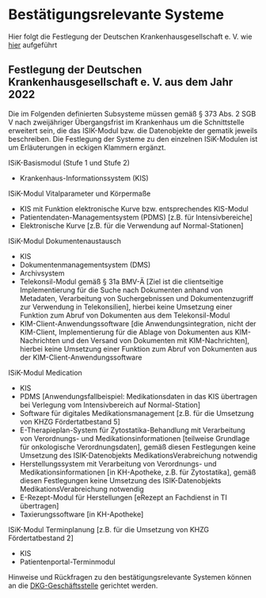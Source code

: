 # Bestätigungsrelevante Systeme

Hier folgt die Festlegung der Deutschen Krankenhausgesellschaft e. V. wie [hier](https://www.dkgev.de/themen/digitalisierung-daten/elektronische-datenuebermittlung/datenuebermittlung-nach-373-sgb-v-informationssysteme-im-krankenhaus/) aufgeführt

## Festlegung der Deutschen Krankenhausgesellschaft e. V. aus dem Jahr 2022

Die im Folgenden definierten Subsysteme müssen gemäß § 373 Abs. 2 SGB V nach
zweijähriger Übergangsfrist im Krankenhaus um die Schnittstelle erweitert sein, die
das ISIK-Modul bzw. die Datenobjekte der gematik jeweils beschreiben. Die Festlegung der Systeme zu den einzelnen ISiK-Modulen ist um Erläuterungen in eckigen
Klammern ergänzt.

ISiK-Basismodul (Stufe 1 und Stufe 2)
- Krankenhaus-Informationssystem (KIS)

ISiK-Modul Vitalparameter und Körpermaße
- KIS mit Funktion elektronische Kurve bzw. entsprechendes KIS-Modul
- Patientendaten-Managementsystem (PDMS) [z.B. für Intensivbereiche]
- Elektronische Kurve [z.B. für die Verwendung auf Normal-Stationen]

ISiK-Modul Dokumentenaustausch
- KIS
- Dokumentenmanagementsystem (DMS)
- Archivsystem
- Telekonsil-Modul gemäß § 31a BMV-Ä [Ziel ist die clientseitige Implementierung für die Suche nach Dokumenten anhand von Metadaten,
Verarbeitung von Suchergebnissen und Dokumentenzugriff zur Verwendung in Telekonsilien], hierbei keine Umsetzung einer Funktion zum Abruf von Dokumenten aus dem Telekonsil-Modul
- KIM-Client-Anwendungssoftware [die Anwendungsintegration, nicht der
KIM-Client, Implementierung für die Ablage von Dokumenten aus KIM-Nachrichten und den Versand von Dokumenten mit KIM-Nachrichten],
hierbei keine Umsetzung einer Funktion zum Abruf von Dokumenten aus
der KIM-Client-Anwendungssoftware

ISiK-Modul Medication
- KIS
- PDMS [Anwendungsfallbeispiel: Medikationsdaten in das KIS übertragen bei Verlegung vom Intensivbereich auf Normal-Station]
- Software für digitales Medikationsmanagement [z.B. für die Umsetzung
von KHZG Fördertatbestand 5]
- E-Therapieplan-System für Zytostatika-Behandlung mit Verarbeitung
von Verordnungs- und Medikationsinformationen [teilweise Grundlage
für onkologische Verordnungsdaten], gemäß diesen Festlegungen keine
Umsetzung des ISIK-Datenobjekts MedikationsVerabreichung notwendig
- Herstellungssystem mit Verarbeitung von Verordnungs- und Medikationsinformationen [in KH-Apotheke, z.B. für Zytostatika], gemäß diesen
Festlegungen keine Umsetzung des ISIK-Datenobjekts MedikationsVerabreichung notwendig
- E-Rezept-Modul für Herstellungen [eRezept an Fachdienst in TI übertragen]
- Taxierungssoftware [in KH-Apotheke]

ISiK-Modul Terminplanung [z.B. für die Umsetzung von KHZG Fördertatbestand 2]
- KIS
- Patientenportal-Terminmodul

Hinweise und Rückfragen zu den bestätigungsrelevante Systemen können an die [DKG-Geschäftsstelle](https://www.dkgev.de/dkg/verband-auf-einen-blick/geschaeftsstelle/) gerichtet werden.